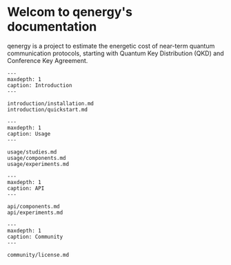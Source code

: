 # Welcom to qenergy's documentation

qenergy is a project to estimate the energetic cost of near-term quantum communication protocols, starting with Quantum Key Distribution (QKD) and Conference Key Agreement.


```{toctree}
---
maxdepth: 1
caption: Introduction
---

introduction/installation.md
introduction/quickstart.md
```

```{toctree}
---
maxdepth: 1
caption: Usage
---

usage/studies.md
usage/components.md
usage/experiments.md
```

```{toctree}
---
maxdepth: 1
caption: API
---

api/components.md
api/experiments.md
```

```{toctree}
---
maxdepth: 1
caption: Community
---

community/license.md
```